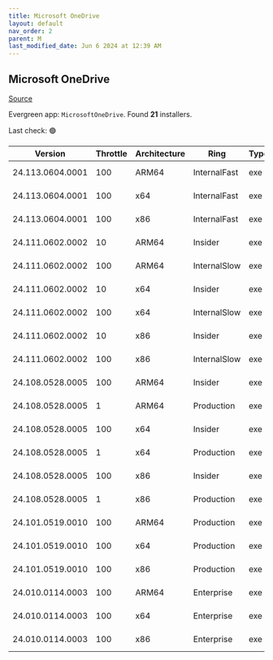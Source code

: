 ```yaml
---
title: Microsoft OneDrive
layout: default
nav_order: 2
parent: M
last_modified_date: Jun 6 2024 at 12:39 AM
---
```


## Microsoft OneDrive

[Source](https://onedrive.live.com/)

Evergreen app: `MicrosoftOneDrive`. Found **21** installers.

Last check: 🟢

| Version          | Throttle | Architecture | Ring         | Type | Sha256                                                           | URI                                                                                                                                                                  |
| ---------------- | -------- | ------------ | ------------ | ---- | ---------------------------------------------------------------- | -------------------------------------------------------------------------------------------------------------------------------------------------------------------- |
| 24.113.0604.0001 | 100      | ARM64        | InternalFast | exe  | 71516f1d11da087e275b6f080499b0b855b0e3f27d325fa2e7ae70170dc434cb | [https://oneclient.sfx.ms/Win/Installers/24.113.0604.0001/arm64/OneDriveSetup.exe](https://oneclient.sfx.ms/Win/Installers/24.113.0604.0001/arm64/OneDriveSetup.exe) |
| 24.113.0604.0001 | 100      | x64          | InternalFast | exe  | 3401f6fbbac28bf8b1827059fabcc2fbe9a5e1d60617de2df7c8f0d53132d863 | [https://oneclient.sfx.ms/Win/Installers/24.113.0604.0001/amd64/OneDriveSetup.exe](https://oneclient.sfx.ms/Win/Installers/24.113.0604.0001/amd64/OneDriveSetup.exe) |
| 24.113.0604.0001 | 100      | x86          | InternalFast | exe  | ff1e135a8b4ddf3d5f89efd2916afe51ed8387fc8d7af6111d8a7f6c8d6779f2 | [https://oneclient.sfx.ms/Win/Installers/24.113.0604.0001/OneDriveSetup.exe](https://oneclient.sfx.ms/Win/Installers/24.113.0604.0001/OneDriveSetup.exe)             |
| 24.111.0602.0002 | 10       | ARM64        | Insider      | exe  | 2f0efd3c6772971fa4fc0bebc3b6f8125343be97b686f968eb8aecf7b3c69169 | [https://oneclient.sfx.ms/Win/Installers/24.111.0602.0002/arm64/OneDriveSetup.exe](https://oneclient.sfx.ms/Win/Installers/24.111.0602.0002/arm64/OneDriveSetup.exe) |
| 24.111.0602.0002 | 100      | ARM64        | InternalSlow | exe  | 2f0efd3c6772971fa4fc0bebc3b6f8125343be97b686f968eb8aecf7b3c69169 | [https://oneclient.sfx.ms/Win/Installers/24.111.0602.0002/arm64/OneDriveSetup.exe](https://oneclient.sfx.ms/Win/Installers/24.111.0602.0002/arm64/OneDriveSetup.exe) |
| 24.111.0602.0002 | 10       | x64          | Insider      | exe  | d9bc62910298b2a35d956d816b6646adaa0200a38620934a6b80e757f85f4248 | [https://oneclient.sfx.ms/Win/Installers/24.111.0602.0002/amd64/OneDriveSetup.exe](https://oneclient.sfx.ms/Win/Installers/24.111.0602.0002/amd64/OneDriveSetup.exe) |
| 24.111.0602.0002 | 100      | x64          | InternalSlow | exe  | d9bc62910298b2a35d956d816b6646adaa0200a38620934a6b80e757f85f4248 | [https://oneclient.sfx.ms/Win/Installers/24.111.0602.0002/amd64/OneDriveSetup.exe](https://oneclient.sfx.ms/Win/Installers/24.111.0602.0002/amd64/OneDriveSetup.exe) |
| 24.111.0602.0002 | 10       | x86          | Insider      | exe  | 0b323fbff79e40d330ef699720dd19326c49fb912ba17e61f79d4bbac0cff59f | [https://oneclient.sfx.ms/Win/Installers/24.111.0602.0002/OneDriveSetup.exe](https://oneclient.sfx.ms/Win/Installers/24.111.0602.0002/OneDriveSetup.exe)             |
| 24.111.0602.0002 | 100      | x86          | InternalSlow | exe  | 0b323fbff79e40d330ef699720dd19326c49fb912ba17e61f79d4bbac0cff59f | [https://oneclient.sfx.ms/Win/Installers/24.111.0602.0002/OneDriveSetup.exe](https://oneclient.sfx.ms/Win/Installers/24.111.0602.0002/OneDriveSetup.exe)             |
| 24.108.0528.0005 | 100      | ARM64        | Insider      | exe  | 192818421d353995e5c096a285f8d6f3098b3460b37d791e2f43008a4ecf362f | [https://oneclient.sfx.ms/Win/Installers/24.108.0528.0005/arm64/OneDriveSetup.exe](https://oneclient.sfx.ms/Win/Installers/24.108.0528.0005/arm64/OneDriveSetup.exe) |
| 24.108.0528.0005 | 1        | ARM64        | Production   | exe  | 192818421d353995e5c096a285f8d6f3098b3460b37d791e2f43008a4ecf362f | [https://oneclient.sfx.ms/Win/Installers/24.108.0528.0005/arm64/OneDriveSetup.exe](https://oneclient.sfx.ms/Win/Installers/24.108.0528.0005/arm64/OneDriveSetup.exe) |
| 24.108.0528.0005 | 100      | x64          | Insider      | exe  | 1cfd0a7833c4e0715ed2e270dc45c0fa0ad77c31f03b219191f4ab12d120b055 | [https://oneclient.sfx.ms/Win/Installers/24.108.0528.0005/amd64/OneDriveSetup.exe](https://oneclient.sfx.ms/Win/Installers/24.108.0528.0005/amd64/OneDriveSetup.exe) |
| 24.108.0528.0005 | 1        | x64          | Production   | exe  | 1cfd0a7833c4e0715ed2e270dc45c0fa0ad77c31f03b219191f4ab12d120b055 | [https://oneclient.sfx.ms/Win/Installers/24.108.0528.0005/amd64/OneDriveSetup.exe](https://oneclient.sfx.ms/Win/Installers/24.108.0528.0005/amd64/OneDriveSetup.exe) |
| 24.108.0528.0005 | 100      | x86          | Insider      | exe  | 48d06c4934abb70405e89873a382c89a9c44c46fa3503531fa4236f170680d47 | [https://oneclient.sfx.ms/Win/Installers/24.108.0528.0005/OneDriveSetup.exe](https://oneclient.sfx.ms/Win/Installers/24.108.0528.0005/OneDriveSetup.exe)             |
| 24.108.0528.0005 | 1        | x86          | Production   | exe  | 48d06c4934abb70405e89873a382c89a9c44c46fa3503531fa4236f170680d47 | [https://oneclient.sfx.ms/Win/Installers/24.108.0528.0005/OneDriveSetup.exe](https://oneclient.sfx.ms/Win/Installers/24.108.0528.0005/OneDriveSetup.exe)             |
| 24.101.0519.0010 | 100      | ARM64        | Production   | exe  | f1b6e9934123d942192f9d59ac77067987695b03fd1f19507469f380af0ec031 | [https://oneclient.sfx.ms/Win/Installers/24.101.0519.0010/arm64/OneDriveSetup.exe](https://oneclient.sfx.ms/Win/Installers/24.101.0519.0010/arm64/OneDriveSetup.exe) |
| 24.101.0519.0010 | 100      | x64          | Production   | exe  | 21f0dd3034640a50434bd81ccfae548615171edf2a2d373ea7974bd0340bcdfe | [https://oneclient.sfx.ms/Win/Installers/24.101.0519.0010/amd64/OneDriveSetup.exe](https://oneclient.sfx.ms/Win/Installers/24.101.0519.0010/amd64/OneDriveSetup.exe) |
| 24.101.0519.0010 | 100      | x86          | Production   | exe  | f4e86534f8f1909b95398512a72e96c6e06f5ce78e2797615f51c5e051973373 | [https://oneclient.sfx.ms/Win/Installers/24.101.0519.0010/OneDriveSetup.exe](https://oneclient.sfx.ms/Win/Installers/24.101.0519.0010/OneDriveSetup.exe)             |
| 24.010.0114.0003 | 100      | ARM64        | Enterprise   | exe  | 4959404b563a9813bd2e6ee361aad266135165676003db76dc173671f12cc390 | [https://oneclient.sfx.ms/Win/Installers/24.010.0114.0003/arm64/OneDriveSetup.exe](https://oneclient.sfx.ms/Win/Installers/24.010.0114.0003/arm64/OneDriveSetup.exe) |
| 24.010.0114.0003 | 100      | x64          | Enterprise   | exe  | 6d02a25e10f441976e856d9672c174a5c2e3f9966eca2934f2f701c00d2bfbf6 | [https://oneclient.sfx.ms/Win/Installers/24.010.0114.0003/amd64/OneDriveSetup.exe](https://oneclient.sfx.ms/Win/Installers/24.010.0114.0003/amd64/OneDriveSetup.exe) |
| 24.010.0114.0003 | 100      | x86          | Enterprise   | exe  | 18c63fb18ead14f73d690567c7854375214cf9e34fae721f78fe4fc86f64d4cf | [https://oneclient.sfx.ms/Win/Installers/24.010.0114.0003/OneDriveSetup.exe](https://oneclient.sfx.ms/Win/Installers/24.010.0114.0003/OneDriveSetup.exe)             |
